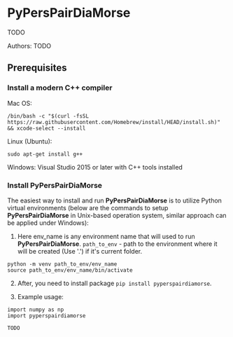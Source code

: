# PyPersPairDiaMorse

TODO

Authors: TODO

## Prerequisites

### Install a modern C++ compiler

Mac OS:

```
/bin/bash -c "$(curl -fsSL https://raw.githubusercontent.com/Homebrew/install/HEAD/install.sh)" && xcode-select --install
```

Linux (Ubuntu):

```
sudo apt-get install g++
```

Windows: Visual Studio 2015 or later with C++ tools installed

### Install PyPersPairDiaMorse

The easiest way to install and run **PyPersPairDiaMorse** is to utilize Python virtual environments (below are the commands to setup **PyPersPairDiaMorse** in Unix-based operation system, similar approach can be applied under Windows):

1. Here env_name is any environment name that will used to run **PyPersPairDiaMorse**. `path_to_env` - path to the environment where it will be created (Use '.') if it's current folder.

```
python -m venv path_to_env/env_name
source path_to_env/env_name/bin/activate
```

2. After, you need to install package `pip install pyperspairdiamorse`.

3. Example usage:

```
import numpy as np
import pyperspairdiamorse

TODO
```
